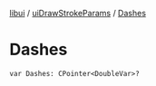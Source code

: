 [libui](../README.md) / [uiDrawStrokeParams](README.md) / [Dashes](-dashes.md)

# Dashes

`var Dashes: CPointer<DoubleVar>?`